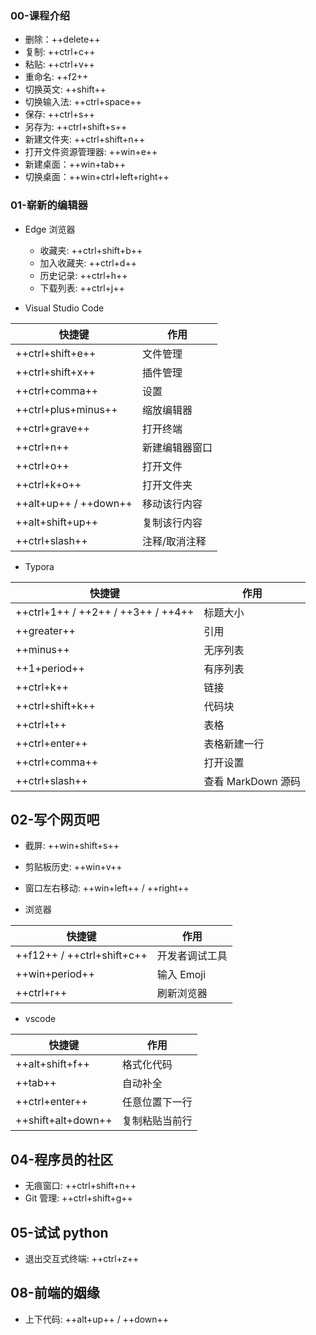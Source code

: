 ### 00-课程介绍

- 删除：++delete++
- 复制: ++ctrl+c++
- 粘贴: ++ctrl+v++
- 重命名: ++f2++
- 切换英文: ++shift++
- 切换输入法: ++ctrl+space++
- 保存: ++ctrl+s++
- 另存为: ++ctrl+shift+s++
- 新建文件夹: ++ctrl+shift+n++
- 打开文件资源管理器: ++win+e++
- 新建桌面：++win+tab++
- 切换桌面：++win+ctrl+left+right++

### 01-崭新的编辑器

- Edge 浏览器
    - 收藏夹: ++ctrl+shift+b++
    - 加入收藏夹: ++ctrl+d++
    - 历史记录: ++ctrl+h++
    - 下载列表: ++ctrl+j++

- Visual Studio Code

| 快捷键                | 作用           |
| --------------------- | -------------- |
| ++ctrl+shift+e++      | 文件管理       |
| ++ctrl+shift+x++      | 插件管理       |
| ++ctrl+comma++        | 设置           |
| ++ctrl+plus+minus++   | 缩放编辑器     |
| ++ctrl+grave++        | 打开终端       |
| ++ctrl+n++            | 新建编辑器窗口 |
| ++ctrl+o++            | 打开文件       |
| ++ctrl+k+o++          | 打开文件夹     |
| ++alt+up++ / ++down++ | 移动该行内容   |
| ++alt+shift+up++      | 复制该行内容   |
| ++ctrl+slash++        | 注释/取消注释  |

- Typora

| 快捷键                             | 作用               |
| ---------------------------------- | ------------------ |
| ++ctrl+1++ / ++2++ / ++3++ / ++4++ | 标题大小           |
| ++greater++                        | 引用               |
| ++minus++                          | 无序列表           |
| ++1+period++                       | 有序列表           |
| ++ctrl+k++                         | 链接               |
| ++ctrl+shift+k++                   | 代码块             |
| ++ctrl+t++                         | 表格               |
| ++ctrl+enter++                     | 表格新建一行       |
| ++ctrl+comma++                     | 打开设置           |
| ++ctrl+slash++                     | 查看 MarkDown 源码 |

## 02-写个网页吧

- 截屏: ++win+shift+s++
- 剪贴板历史: ++win+v++
- 窗口左右移动: ++win+left++ / ++right++

- 浏览器

| 快捷键                     | 作用           |
| -------------------------- | -------------- |
| ++f12++ / ++ctrl+shift+c++ | 开发者调试工具 |
| ++win+period++             | 输入 Emoji     |
| ++ctrl+r++                 | 刷新浏览器     |

- vscode

| 快捷键             | 作用           |
| ------------------ | -------------- |
| ++alt+shift+f++    | 格式化代码     |
| ++tab++            | 自动补全       |
| ++ctrl+enter++     | 任意位置下一行 |
| ++shift+alt+down++ | 复制粘贴当前行 |

## 04-程序员的社区

- 无痕窗口: ++ctrl+shift+n++
- Git 管理: ++ctrl+shift+g++

## 05-试试 python

- 退出交互式终端: ++ctrl+z++

## 08-前端的姻缘

- 上下代码: ++alt+up++ / ++down++
